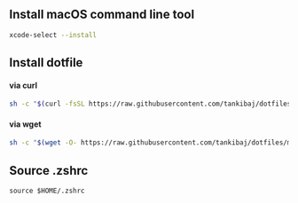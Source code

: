 ## Install macOS command line tool

```bash
xcode-select --install
```

## Install dotfile

#### via curl

```bash
sh -c "$(curl -fsSL https://raw.githubusercontent.com/tankibaj/dotfiles/master/install.sh)"
```

#### via wget

```bash
sh -c "$(wget -O- https://raw.githubusercontent.com/tankibaj/dotfiles/master/install.sh)"
```


## Source .zshrc

````
source $HOME/.zshrc
````
